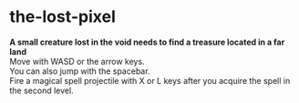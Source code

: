 # the-lost-pixel
**A small creature lost in the void needs to find a treasure located in a far land**  
​Move with WASD or the arrow keys.  
You can also jump with the spacebar.  
Fire a magical spell projectile with X or L keys after you acquire the spell in the second level.
